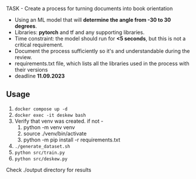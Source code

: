 

TASK - Create a process for turning documents into book orientation
- Using an ML model that will __determine the angle from -30 to 30 degrees__.
- Libraries: __pytorch__ and tf and any supporting libraries.
- Time constraint: the model should run for __<5 seconds__, but this is not a critical requirement.
- Document the process sufficiently so it's and understandable during the review.
- requirements.txt file, which lists all the libraries used in the process with their versions
- deadline __11.09.2023__

## Usage
1. `docker compose up -d`
2. `docker exec -it deskew bash`
3. Verify that venv was created. if not -
   1. python -m venv venv
   2. source ./venv/bin/activate
   3. python -m pip install -r requirements.txt
4. `./generate_dataset.sh`
5. `python src/train.py`
6. `python src/deskew.py`

Check ./output directory for results